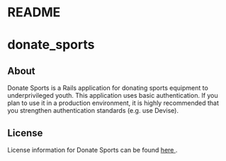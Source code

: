 # README

# donate_sports

<h2>About</h2>

Donate Sports is a Rails application for donating sports equipment to underprivileged youth. This application uses basic authentication. If you plan to use it in a production environment, it is highly recommended that you strengthen authentication standards (e.g. use Devise).   

<h2>License</h2>

License information for Donate Sports can be found <a href="https://github.com/Logicae/donate_sports/blob/master/LICENSE.txt"> here </a>. 


<!--This README would normally document whatever steps are necessary to get the-->
<!--application up and running.-->
<!---->
<!--Things you may want to cover:-->
<!---->
<!--* Ruby version-->
<!---->
<!--* System dependencies-->
<!---->
<!--* Configuration-->
<!---->
<!--* Database creation-->
<!---->
<!--* Database initialization-->
<!---->
<!--* How to run the test suite-->
<!---->
<!--* Services (job queues, cache servers, search engines, etc.)-->
<!---->
<!--* Deployment instructions-->
<!---->
<!--* ...-->
